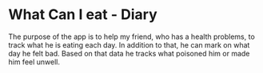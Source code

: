 # What Can I eat - Diary

The purpose of the app is to help my friend, who has a health problems, to track what he is eating each day. 
In addition to that, he can mark on what day he felt bad. Based on that data he tracks what poisoned him or made him feel unwell.


